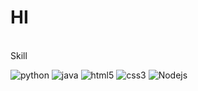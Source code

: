 <h1> HI </h1>
<br>
Skill
<p>
  <img alt = "python" src = https://simpleicons.org/icons/python.svg"/>
  <img alt="java" src="https://img.shields.io/badge/Java-007396?style=flat-square&logo=Java&logoColor=white" />
  <img alt="html5" src="https://img.shields.io/badge/-HTML5-E34F26?style=flat-square&logo=html5&logoColor=white" />
  <img alt="css3" src="https://img.shields.io/badge/-CSS3-007ACC?style=flat-square&logo=css3" />
  <img alt="Nodejs" src="https://img.shields.io/badge/-Nodejs-43853d?style=flat-square&logo=Node.js&logoColor=white" />
</p>


